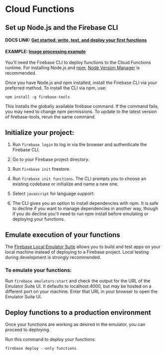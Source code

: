 # Cloud Functions

## Set up Node.js and the Firebase CLI

#### DOCS LINK: [Get started: write, test, and deploy your first functions](https://firebase.google.com/docs/functions/get-started?gen=1st)

#### EXAMPLE: [Image processing example](https://github.com/firebase/functions-samples/tree/main/Node-1st-gen/quickstarts/thumbnails)

You'll need the Firebase CLI to deploy functions to the Cloud Functions runtime. For installing Node.js and [npm](https://www.npmjs.org/), [Node Version Manager](https://github.com/creationix/nvm/blob/master/README.md) is recommended.

Once you have Node.js and npm installed, install the Firebase CLI via your preferred method. To install the CLI via npm, use:

```
npm install -g firebase-tools
```

This installs the globally available firebase command. If the command fails, you may need to change npm permissions. To update to the latest version of firebase-tools, rerun the same command.

## Initialize your project:

1. Run `firebase login` to log in via the browser and authenticate the Firebase CLI.

2. Go to your Firebase project directory.

3. Run `firebase init` firestore.

4. Run `firebase init functions`. The CLI prompts you to choose an existing codebase or initialize and name a new one.

5. Select `javascript` for language support:

6. The CLI gives you an option to install dependencies with npm. It is safe to decline if you want to manage dependencies in another way, though if you do decline you'll need to run npm install before emulating or deploying your functions.

## Emulate execution of your functions

The [Firebase Local Emulator Suite](https://firebase.google.com/docs/emulator-suite) allows you to build and test apps on your local machine instead of deploying to a Firebase project. Local testing during development is strongly recommended.

### To emulate your functions:

Run `firebase emulators:start` and check the output for the URL of the Emulator Suite UI. It defaults to localhost:4000, but may be hosted on a different port on your machine. Enter that URL in your browser to open the Emulator Suite UI.

## Deploy functions to a production environment
Once your functions are working as desired in the emulator, you can proceed to deploying.

Run this command to deploy your functions:

```
firebase deploy --only functions
```
